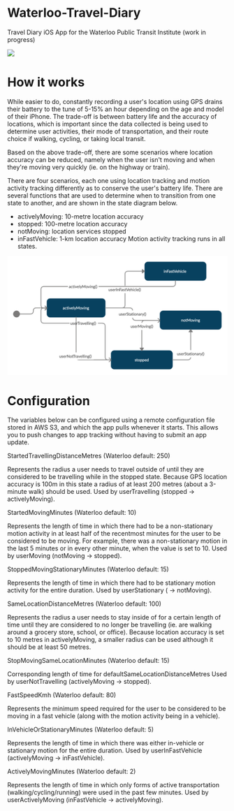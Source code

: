 # Waterloo-Travel-Diary
Travel Diary iOS App for the Waterloo Public Transit Institute (work in progress)

[![](http://img.youtube.com/vi/sF-S33bOrs0/0.jpg)](http://www.youtube.com/watch?v=sF-S33bOrs0 "Travel Diary Screenshot")


# How it works

While easier to do, constantly recording a user's location using GPS drains their battery to the tune of 5-15% an hour depending on the age and model of their iPhone. The trade-off is between battery life and the accuracy of locations, which is important since the data collected is being used to determine user activities, their mode of transportation, and their route choice if walking, cycling, or taking local transit.

Based on the above trade-off, there are some scenarios where location accuracy can be reduced, namely when the user isn't moving and when they're moving very quickly (ie. on the highway or train).

There are four scenarios, each one using location tracking and motion activity tracking differently as to conserve the user's battery life. There are several functions that are used to determine when to transition from one state to another, and are shown in the state diagram below.

* activelyMoving: 10-metre location accuracy
* stopped: 100-metre location accuracy
* notMoving: location services stopped
* inFastVehicle: 1-km location accuracy
Motion activity tracking runs in all states.


![](https://github.com/EddyIonescu/Waterloo-Travel-Diary/blob/master/Waterloo%20Travel%20Diary-2.png)


# Configuration

The variables below can be configured using a remote configuration file stored in AWS S3, and which the app pulls whenever it starts. This allows you to push changes to app tracking without having to submit an app update.


StartedTravellingDistanceMetres (Waterloo default: 250)

Represents the radius a user needs to travel outside of until they are considered to be travelling while in the stopped state. Because GPS location accuracy is 100m in this state a radius of at least 200 metres (about a 3-minute walk) should be used.
Used by userTravelling (stopped -> activelyMoving).


StartedMovingMinutes (Waterloo default: 10)

Represents the length of time in which there had to be a non-stationary motion activity in at least half of the recentmost minutes for the user to be considered to be moving. For example, there was a non-stationary motion in the last 5 minutes or in every other minute, when the value is set to 10. Used by userMoving (notMoving -> stopped).
 

StoppedMovingStationaryMinutes (Waterloo default: 15)

Represents the length of time in which there had to be stationary motion activity for the entire duration.
Used by userStationary ( -> notMoving).


SameLocationDistanceMetres (Waterloo default: 100)

Represents the radius a user needs to stay inside of for a certain length of time until they are considered to no longer be travelling (ie. are walking around a grocery store, school, or office). Because location accuracy is set to 10 metres in activelyMoving, a smaller radius can be used although it should be at least 50 metres.


StopMovingSameLocationMinutes (Waterloo default: 15)

Corresponding length of time for defaultSameLocationDistanceMetres
Used by userNotTravelling (activelyMoving -> stopped).


FastSpeedKmh (Waterloo default: 80)

Represents the minimum speed required for the user to be considered to be moving in a fast vehicle (along with the motion activity being in a vehicle).


InVehicleOrStationaryMinutes (Waterloo default: 5)

Represents the length of time in which there was either in-vehicle or stationary motion for the entire duration.
Used by userInFastVehicle (activelyMoving -> inFastVehicle).

    
ActivelyMovingMinutes (Waterloo default: 2)

Represents the length of time in which only forms of active transportation (walking/cycling/running) were used in the past few minutes.
Used by userActivelyMoving (inFastVehicle -> activelyMoving).




